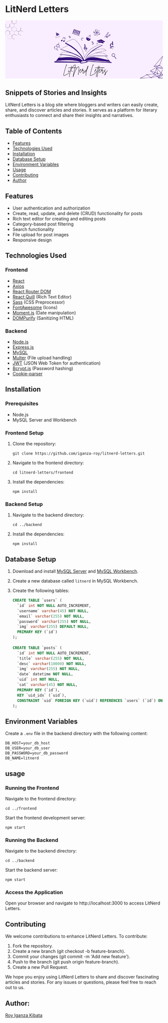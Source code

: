# LitNerd Letters

![cover](https://github.com/Iganza-roy/LitNerd_Letters/blob/main/frontend/public/cover_img.jpg)

## Snippets of Stories and Insights

LitNerd Letters is a blog site where bloggers and writers can easily create, share, and discover articles and stories. It serves as a platform for literary enthusiasts to connect and share their insights and narratives.

## Table of Contents

- [Features](#features)
- [Technologies Used](#technologies-used)
- [Installation](#installation)
- [Database Setup](#database-setup)
- [Environment Variables](#environment-variables)
- [Usage](#usage)
- [Contributing](#contributing)
- [Author](#Author)

## Features

- User authentication and authorization
- Create, read, update, and delete (CRUD) functionality for posts
- Rich text editor for creating and editing posts
- Category-based post filtering
- Search functionality
- File upload for post images
- Responsive design

## Technologies Used

### Frontend

- [React](https://www.google.com/url?sa=t&source=web&cd=&cad=rja&uact=8&ved=2ahUKEwiN1e7p55yHAxWrRPEDHfIOCBoQFnoECAYQAQ&url=https%3A%2F%2Freact.dev%2F&usg=AOvVaw1tEjYYiD7LQlxO53dgjTHV&opi=89978449)
- [Axios](https://www.google.com/url?sa=t&rct=j&q=&esrc=s&source=web&cd=&cad=rja&uact=8&ved=2ahUKEwiR7YCI6JyHAxW6RPEDHUWZBw4QFnoECBQQAQ&url=https%3A%2F%2Fwww.npmjs.com%2Fpackage%2Faxios&usg=AOvVaw1qBY3XtHMePQgJzETxlPwf&opi=89978449)
- [React Router DOM](https://reactrouter.com/en/main)
- [React Quill](https://www.npmjs.com/package/react-quill) (Rich Text Editor)
- [Sass](https://www.google.com/url?sa=t&rct=j&q=&esrc=s&source=web&cd=&cad=rja&uact=8&ved=2ahUKEwigqtjL6JyHAxU_QvEDHcMZAocQFnoECAwQAQ&url=https%3A%2F%2Fsass-lang.com%2F&usg=AOvVaw0p_IRgLEbIPRGWtlW7Wph8&opi=89978449) (CSS Preprocessor)
- [FontAwesome](https://www.google.com/url?sa=t&rct=j&q=&esrc=s&source=web&cd=&cad=rja&uact=8&ved=2ahUKEwjI6tXS6JyHAxUIS_EDHQk9Dd4QFnoECBMQAQ&url=https%3A%2F%2Fcdnjs.com%2Flibraries%2Ffont-awesome&usg=AOvVaw1eImeVzSxU6O0cwRlj7cPq&opi=89978449) (Icons)
- [Moment.js](https://www.google.com/url?sa=t&rct=j&q=&esrc=s&source=web&cd=&cad=rja&uact=8&ved=2ahUKEwjrnJva6JyHAxWDSfEDHd3yCS8QFnoECB4QAQ&url=https%3A%2F%2Fwww.npmjs.com%2Fpackage%2Fmoment&usg=AOvVaw1y_GYQTJS_XrztceLnl8xO&opi=89978449) (Date manipulation)
- [DOMPurify](https://www.google.com/url?sa=t&rct=j&q=&esrc=s&source=web&cd=&cad=rja&uact=8&ved=2ahUKEwixqYTi6JyHAxWnSvEDHdN4CzMQFnoECAYQAQ&url=https%3A%2F%2Fwww.npmjs.com%2Fpackage%2Fdompurify&usg=AOvVaw3AtUzRgysEkHNPK2Jwp2vb&opi=89978449) (Sanitizing HTML)

### Backend

- [Node.js](https://www.google.com/url?sa=t&rct=j&q=&esrc=s&source=web&cd=&cad=rja&uact=8&ved=2ahUKEwiHqOX46JyHAxVeX_EDHZafAjkQFnoECAYQAQ&url=https%3A%2F%2Fnodejs.org%2Fen&usg=AOvVaw1dFXYHr5kNGMvANfSjX4lC&opi=89978449)
- [Express.js](https://expressjs.com/)
- [MySQL](https://www.google.com/url?sa=t&rct=j&q=&esrc=s&source=web&cd=&cad=rja&uact=8&ved=2ahUKEwiayNOC6ZyHAxVXQ_EDHW-gCv0QFnoECAYQAQ&url=https%3A%2F%2Fwww.mysql.com%2F&usg=AOvVaw20c6IrMAtNC1A9NZPsDpWW&opi=89978449)
- [Multer](https://www.google.com/url?sa=t&rct=j&q=&esrc=s&source=web&cd=&cad=rja&uact=8&ved=2ahUKEwipmpaH6ZyHAxVgSfEDHZ2IDSEQFnoECAYQAQ&url=https%3A%2F%2Fwww.npmjs.com%2Fpackage%2Fmulter&usg=AOvVaw1V0kwzYTbQYRL4I23cBqvn&opi=89978449) (File upload handling)
- [JWT](https://www.google.com/url?sa=t&rct=j&q=&esrc=s&source=web&cd=&cad=rja&uact=8&ved=2ahUKEwiBs5OM6ZyHAxXCQvEDHSZfBNoQFnoECEsQAQ&url=https%3A%2F%2Fwww.npmjs.com%2Fpackage%2Fjsonwebtoken&usg=AOvVaw0586jpaPZctseC_IrWlxQF&opi=89978449) (JSON Web Token for authentication)
- [Bcrypt.js](https://www.npmjs.com/package/bcryptjs) (Password hashing)
- [Cookie-parser](https://www.google.com/url?sa=t&rct=j&q=&esrc=s&source=web&cd=&cad=rja&uact=8&ved=2ahUKEwjT1ICX6ZyHAxXXSvEDHTX2Bq8QFnoECAYQAQ&url=https%3A%2F%2Fwww.npmjs.com%2Fpackage%2Fcookie-parser&usg=AOvVaw1cfYg8uKIjvVMt7Iyn-zba&opi=89978449)

## Installation

### Prerequisites

- Node.js
- MySQL Server and Workbench

### Frontend Setup

1. Clone the repository:

   ```ssh
   git clone https://github.com/iganza-roy/litnerd-letters.git
   ```

2. Navigate to the frontend directory:

   ```
   cd litnerd-letters/frontend
   ```

3. Install the dependencies:
   ```
   npm install
   ```

### Backend Setup

1. Navigate to the backend directory:

   ```
   cd ../backend
   ```

2. Install the dependencies:
   ```
   npm install
   ```

## Database Setup

1. Download and install [MySQL Server](https://dev.mysql.com/downloads/mysql/) and [MySQL Workbench](https://dev.mysql.com/downloads/workbench/).

2. Create a new database called `litnerd` in MySQL Workbench.

3. Create the following tables:

   ```sql
   CREATE TABLE `users` (
     `id` int NOT NULL AUTO_INCREMENT,
     `username` varchar(45) NOT NULL,
     `email` varchar(255) NOT NULL,
     `password` varchar(255) NOT NULL,
     `img` varchar(255) DEFAULT NULL,
     PRIMARY KEY (`id`)
   );

   CREATE TABLE `posts` (
     `id` int NOT NULL AUTO_INCREMENT,
     `title` varchar(255) NOT NULL,
     `desc` varchar(10000) NOT NULL,
     `img` varchar(255) NOT NULL,
     `date` datetime NOT NULL,
     `uid` int NOT NULL,
     `cat` varchar(45) NOT NULL,
     PRIMARY KEY (`id`),
     KEY `uid_idx` (`uid`),
     CONSTRAINT `uid` FOREIGN KEY (`uid`) REFERENCES `users` (`id`) ON DELETE CASCADE ON UPDATE CASCADE
   );
   ```

## Environment Variables

Create a `.env` file in the backend directory with the following content:

```env
DB_HOST=your_db_host
DB_USER=your_db_user
DB_PASSWORD=your_db_password
DB_NAME=litnerd
```

## usage

### Running the Frontend

Navigate to the frontend directory:

```
cd ../frontend
```

Start the frontend development server:

```
npm start
```

### Running the Backend

Navigate to the backend directory:

```
cd ../backend
```

Start the backend server:

```
npm start
```

### Access the Application

Open your browser and navigate to http://localhost:3000 to access LitNerd Letters.

## Contributing

We welcome contributions to enhance LitNerd Letters. To contribute:

1. Fork the repository.
2. Create a new branch (git checkout -b feature-branch).
3. Commit your changes (git commit -m 'Add new feature').
4. Push to the branch (git push origin feature-branch).
5. Create a new Pull Request.

We hope you enjoy using LitNerd Letters to share and discover fascinating articles and stories. For any issues or questions, please feel free to reach out to us.


## Author:

[Roy Iganza Kibata](https://github.com/Iganza-roy)
